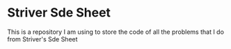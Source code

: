 # Striver Sde Sheet

This is a repository I am using to store the code of all the problems that I do from Striver's Sde Sheet